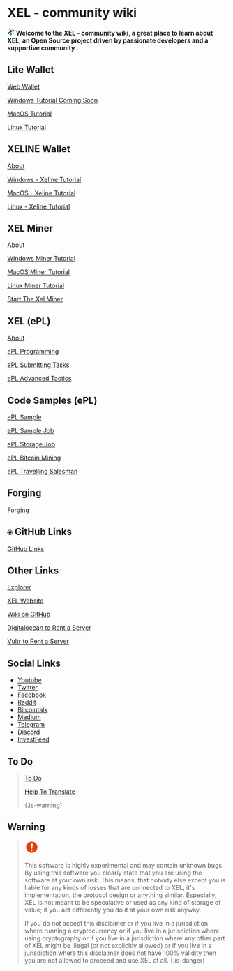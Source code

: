# XEL - community wiki
<img src="/uploads/logo/3400-x-3400.png" alt="xel" width="16" height="16"  >  **Welcome to the XEL - community wiki, a great place to learn about XEL, an Open Source project driven by passionate developers and a supportive community .** 


**Lite Wallet**
-----
<p> <a href="web-wallet">Web Wallet</a></p>
<p> <a href="">Windows Tutorial Coming Soon</a></p>
<p> <a href="mac-os-tutorial">MacOS Tutorial</a></p>
<p> <a href="linux-tutoria">Linux Tutorial</a></p>

**XELINE Wallet**
-----
<p> <a href="about-exline">About</a></p>
<p> <a href="windows-xeline">Windows - Xeline Tutorial</a></p>
<p> <a href="mac-os-xeline">MacOS - Xeline Tutorial</a></p>
<p> <a href="linux-xeline">Linux - Xeline Tutorial</a></p>

**XEL Miner**
-----
<p> <a href="xel-miner-about">About</a></p>
<p> <a href="windows-miner-tutorial">Windows Miner Tutorial</a></p>
<p> <a href="mac-os-miner-tutorial">MacOS Miner Tutorial</a></p>
<p> <a href="linux-miner-tutorial">Linux Miner Tutorial</a></p>
<p> <a href="start-the-xel-miner">Start The Xel Miner</a></p>

**XEL (ePL)**
-----
<p> <a href="about-epl">About</a></p>
<p> <a href="e-pl-programming">ePL Programming</a></p>
<p> <a href="e-pl-submitting-tasks">ePL Submitting Tasks</a></p>
<p> <a href="e-pl-advanced-tactics">ePL Advanced Tactics</a></p>

**Code Samples (ePL)**
-----
<p> <a href="e-pl-sample">ePL Sample</a></p>
<p> <a href="e-pl-simple-job">ePL Sample Job</a></p>
<p> <a href="e-pl-storage-job">ePL Storage Job</a></p>
<p> <a href="e-pl-bitcoin-mining">ePL Bitcoin Mining</a></p>
<p> <a href="e-pl-travelling-salesman">ePL Travelling Salesman</a></p>

**Forging**
-----
<p> <a href="forging">Forging</a></p>


<img src="/uploads/github/github.png" alt="github" width="12" height="12"  > **GitHub Links**
-----
<p> <a href="github-links">GitHub Links</a></p>

**Other Links**
-----
<p> <a href="https://explorer.xel.org/">Explorer</a></p>
<p> <a href="https://xel.org/">XEL Website</a></p>
<p> <a href="https://github.com/elastic-community/wiki-official">Wiki on GitHub</a></p>
<p> <a href="https://m.do.co/c/2aac5da46414">Digitalocean to Rent a Server</a></p>
<p> <a href="https://www.vultr.com/?ref=7552200">Vultr to Rent a Server</a></p>

**Social Links**
-----
<p> 
<ul>
<li><a href="https://link.xel.org/youtube">Youtube</a></li>
<li> <a href="https://twitter.com/elastic_coin">Twitter</a></li>
<li> <a href="https://link.xel.org/facebook">Facebook</a></li>
<li> <a href="https://link.xel.org/reddit">Reddit</a></li>
<li> <a href="https://link.xel.org/bitcointalk">Bitcointalk</a></li>
<li> <a href="https://link.xel.org/medium">Medium</a></li>
<li> <a href="https://link.xel.org/telegram">Telegram</a></li>
<li> <a href="https://link.xel.org/discord">Discord</a></li>
<li> <a href="https://link.xel.org/investfeed">InvestFeed</a></li>
</ul>
</p>


**To Do**
-----

><p><a href="https://github.com/elastic-community/xel-community-tasks/labels/social%20medias">To Do</a></p>
><p><a href="https://crowdin.com/project/XELelastic">Help To Translate </a></p>
>
>{.is-warning}



**Warning**
-----

> <img src="/uploads/warning/warning-2-256.png" alt="Elastic" width="32" height="32">
> 
>This software is highly experimental and may contain unknown bugs.
>By using this software you clearly state that you are using the software at your own risk.
>This means, that nobody else except you is liable for any kinds of losses that are connected to XEL, it's implementation, the protocol design or anything similar. 
>Especially, XEL is not meant to be speculative or used as any kind of storage of value; if you act differently you do it at your own risk anyway.
>
>If you do not accept this disclaimer
>or if you live in a jurisdiction where running a cryptocurrency
>or if you live in a jurisdiction where using cryptography
>or if you live in a jurisdiction where any other part of XEL might be illegal (or not explicitly allowed)
>or if you live in a jurisdiction where this disclaimer does not have 100% validity
>then you are not allowed to proceed and use XEL at all.
>{.is-danger}


